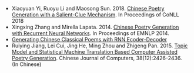 - Xiaoyuan Yi, Ruoyu Li and Maosong Sun. 2018. [Chinese Poetry Generation with a Salient-Clue Mechanism](https://www.aclweb.org/anthology/K18-1024/). In Proceedings of CoNLL 2018
- Xingxing Zhang and Mirella Lapata. 2014. [Chinese Poetry Generation with Recurrent Neural Networks](https://www.aclweb.org/anthology/D14-1074/). In Proceedings of EMNLP 2014.
- [Generating Chinese Classical Poems with RNN Ecoder-Decoder](https://link.springer.com/chapter/10.1007/978-3-319-69005-6_18)
- Ruiying Jiang, Lei Cui, Jing He, Ming Zhou and Zhigeng Pan. 2015. [Topic Model and Statistical Machine Translation Based Computer Assisted Poetry Generation](http://www.cnki.com.cn/Article/CJFDTotal-JSJX201512008.htm). Chinese Journal of Computers, 38(12):2426-2436. (In Chinese)
